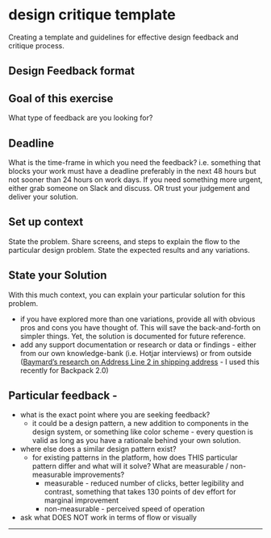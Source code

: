 # design critique template
Creating a template and guidelines for effective design feedback and critique process.

## Design Feedback format

## Goal of this exercise

What type of feedback are you looking for? 

## Deadline

What is the time-frame in which you need the feedback?
i.e. something that blocks your work must have a deadline preferably in the next 48 hours but not sooner than 24 hours on work days. If you need something more urgent, either grab someone on Slack and discuss. OR trust your judgement and deliver your solution. 

## Set up context

State the problem.
Share screens, and steps to explain the flow to the particular design problem. 
State the expected results and any variations.

## State your Solution

With this much context, you can explain your particular solution for this problem.

- if you have explored more than one variations, provide all with obvious pros and cons you have thought of. This will save the back-and-forth on simpler things. Yet, the solution is documented for future reference.
- add any support documentation or research or data or findings - either from our own knowledge-bank (i.e. Hotjar interviews) or from outside ([Baymard’s research on Address Line 2 in shipping address](https://baymard.com/checkout-usability/benchmark/step-type/shipping-address) -  I used this recently for Backpack 2.0) 


## Particular feedback -
- what is the exact point where you are seeking feedback?
    - it could be a design pattern, a new addition to components in the design system, or something like color scheme - every question is valid as long as you have a rationale behind your own solution.
- where else does a similar design pattern exist? 
    - for existing patterns in the platform, how does THIS particular pattern differ and what will it solve? What are measurable / non-measurable improvements?
        - measurable - reduced number of clicks, better legibility and contrast, something that takes 130 points of dev effort for marginal improvement
        - non-measurable - perceived speed of operation
- ask what DOES NOT work in terms of flow or visually


****


